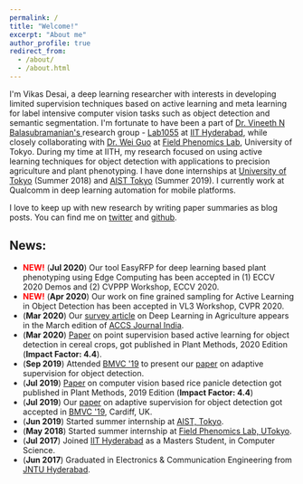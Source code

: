 ```yaml
---
permalink: /
title: "Welcome!"
excerpt: "About me"
author_profile: true
redirect_from: 
  - /about/
  - /about.html
---
```



I'm Vikas Desai, a deep learning researcher with interests in developing limited supervision techniques based on active learning and meta learning for label intensive computer vision tasks such as object detection and semantic segmentation. I'm fortunate to have been a part of [Dr. Vineeth N Balasubramanian's
](https://www.iith.ac.in/~vineethnb/) research group - [Lab1055](https://lab1055.github.io/) at [IIT Hyderabad](https://www.iith.ac.in/), while closely collaborating with [Dr. Wei Guo](https://scholar.google.com/citations?user=pnMyJLEAAAAJ&hl=en) at [Field Phenomics Lab](http://park.itc.u-tokyo.ac.jp/Field-Phenomics/ninolab/index.html), University of Tokyo. During my time at IITH, my research focused on using active learning techniques for object detection with applications to precision agriculture and plant phenotyping. I have done internships at [University of Tokyo](https://www.u-tokyo.ac.jp/en/) (Summer 2018) and [AIST Tokyo](https://www.aist.go.jp/index_en.html) (Summer 2019). I currently work at Qualcomm in deep learning automation for mobile platforms. 

I love to keep up with new research by writing paper summaries as blog posts. You can find me on [twitter](https://twitter.com/end_duality_gap) and [github](https://github.com/svdesai). 

## News: 
- <span style="color: red;"> **NEW!** </span> (**Jul 2020**) Our tool EasyRFP for deep learning based plant phenotyping using Edge Computing has been accepted in (1) ECCV 2020 Demos and (2) CVPPP Workshop, ECCV 2020.
- <span style="color: red;"> **NEW!** </span> (**Apr 2020**) Our work on fine grained sampling for Active Learning in Object Detection has been accepted in VL3 Workshop, CVPR 2020. 
- (**Mar 2020**) Our [survey article](https://journal.accsindia.org/computer-vision-with-deep-learning-for-plant-phenotyping-in-agriculture-a-survey/) on Deep Learning in Agriculture appears in the March edition of [ACCS Journal India](https://journal.accsindia.org/).
- (**Mar 2020**) [Paper](https://plantmethods.biomedcentral.com/articles/10.1186/s13007-020-00575-8) on point supervision based active learning for object detection in cereal crops, got published in Plant Methods, 2020 Edition (**Impact Factor: 4.4**).
- (**Sep 2019**) Attended [BMVC '19](https://bmvc2019.org) to present our [paper](https://arxiv.org/abs/1908.02454) on adaptive supervision for object detection.
- (**Jul 2019**) [Paper](https://doi.org/10.1186/s13007-019-0457-1) on computer vision based rice panicle detection got published in Plant Methods, 2019 Edition (**Impact Factor: 4.4**)
- (**Jul 2019**) Our [paper](https://arxiv.org/abs/1908.02454) on adaptive supervision for object detection got accepted in [BMVC '19](https://bmvc2019.org), Cardiff, UK.
- (**Jun 2019**) Started summer internship at <a href="https://www.airc.aist.go.jp/en/">AIST, Tokyo</a>.
- (**May 2018**) Started summer internship at <a href="http://fieldphenomics.com/">Field Phenomics Lab, UTokyo</a>.
- (**Jul 2017**) Joined <a href="http://iith.ac.in">IIT Hyderabad</a> as a Masters Student, in Computer Science.
- (**Jun 2017**) Graduated in Electronics & Communication Engineering from <a href="https://jntuh.ac.in">JNTU Hyderabad</a>.
 
